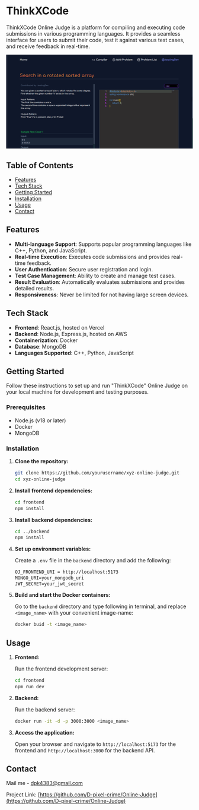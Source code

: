 # ThinkXCode

ThinkXCode Online Judge is a platform for compiling and executing code submissions in various programming languages. It provides a seamless interface for users to submit their code, test it against various test cases, and receive feedback in real-time.


!["ThinkXCode" Online Judge Screenshot](Frontend-OJ/src/assets/thinkxcode.png)

## Table of Contents

- [Features](#features)
- [Tech Stack](#tech-stack)
- [Getting Started](#getting-started)
- [Installation](#installation)
- [Usage](#usage)
- [Contact](#Contact)

## Features

- **Multi-language Support**: Supports popular programming languages like C++, Python, and JavaScript.
- **Real-time Execution**: Executes code submissions and provides real-time feedback.
- **User Authentication**: Secure user registration and login.
- **Test Case Management**: Ability to create and manage test cases.
- **Result Evaluation**: Automatically evaluates submissions and provides detailed results.
- **Responsiveness**: Never be limited for not having large screen devices.


## Tech Stack

- **Frontend**: React.js, hosted on Vercel
- **Backend**: Node.js, Express.js, hosted on AWS
- **Containerization**: Docker
- **Database**: MongoDB
- **Languages Supported**: C++, Python, JavaScript

## Getting Started

Follow these instructions to set up and run "ThinkXCode" Online Judge on your local machine for development and testing purposes.

### Prerequisites

- Node.js (v18 or later)
- Docker
- MongoDB

### Installation

1. **Clone the repository:**
    ```sh
    git clone https://github.com/yourusername/xyz-online-judge.git
    cd xyz-online-judge
    ```

2. **Install frontend dependencies:**
    ```sh
    cd frontend
    npm install
    ```

3. **Install backend dependencies:**
    ```sh
    cd ../backend
    npm install
    ```

4. **Set up environment variables:**

    Create a `.env` file in the `backend` directory and add the following:

    ```plaintext
    OJ_FRONTEND_URI = http://localhost:5173
    MONGO_URI=your_mongodb_uri
    JWT_SECRET=your_jwt_secret
    ```

5. **Build and start the Docker containers:**

   Go to the `backend` directory and type following in terminal, and replace `<image_name>` with your convenient image-name:   
    ```sh
    docker buid -t <image_name>
    ```

## Usage

1. **Frontend:**

    Run the frontend development server:
    ```sh
    cd frontend
    npm run dev
    ```

2. **Backend:**

    Run the backend server:
    ```sh
    docker run -it -d -p 3000:3000 <image_name>
    ```

3. **Access the application:**

    Open your browser and navigate to `http://localhost:5173` for the frontend and `http://localhost:3000` for the backend API.



## Contact

Mail me - [dpk4383@gmail.com](mailto:dpk4383@gmail.com)

Project Link: [https://github.com/D-pixel-crime/Online-Judge](https://github.com/D-pixel-crime/Online-Judge)


